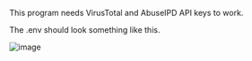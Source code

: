 This program needs VirusTotal and AbuseIPD API keys to work.

The .env should look something like this.

![image](https://github.com/user-attachments/assets/f4f58988-8e76-43af-a1d2-6e4f3722c6ba)
